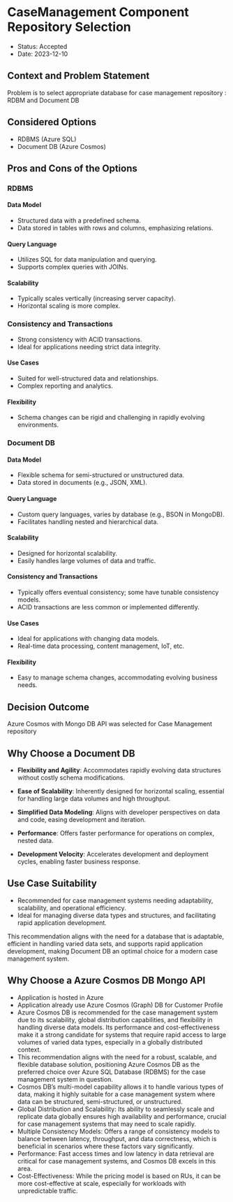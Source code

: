 # CaseManagement Component Repository Selection

* Status: Accepted
* Date: 2023-12-10


## Context and Problem Statement

Problem is to select appropriate database for case management repository : RDBM and Document DB  

## Considered Options

* RDBMS (Azure SQL)
* Document DB (Azure Cosmos)

## Pros and Cons of the Options

### RDBMS

#### Data Model
- Structured data with a predefined schema.
- Data stored in tables with rows and columns, emphasizing relations.

#### Query Language
- Utilizes SQL for data manipulation and querying.
- Supports complex queries with JOINs.

#### Scalability
- Typically scales vertically (increasing server capacity).
- Horizontal scaling is more complex.

### Consistency and Transactions
- Strong consistency with ACID transactions.
- Ideal for applications needing strict data integrity.

#### Use Cases
- Suited for well-structured data and relationships.
- Complex reporting and analytics.

#### Flexibility
- Schema changes can be rigid and challenging in rapidly evolving environments.


### Document DB

#### Data Model
- Flexible schema for semi-structured or unstructured data.
- Data stored in documents (e.g., JSON, XML).

#### Query Language
- Custom query languages, varies by database (e.g., BSON in MongoDB).
- Facilitates handling nested and hierarchical data.

#### Scalability
- Designed for horizontal scalability.
- Easily handles large volumes of data and traffic.

#### Consistency and Transactions
- Typically offers eventual consistency; some have tunable consistency models.
- ACID transactions are less common or implemented differently.

#### Use Cases
- Ideal for applications with changing data models.
- Real-time data processing, content management, IoT, etc.

#### Flexibility
- Easy to manage schema changes, accommodating evolving business needs.

## Decision Outcome

Azure Cosmos with Mongo DB API was selected for Case Management repository 

## Why Choose a Document DB

- **Flexibility and Agility**: Accommodates rapidly evolving data structures without costly schema modifications.

- **Ease of Scalability**: Inherently designed for horizontal scaling, essential for handling large data volumes and high throughput.

- **Simplified Data Modeling**: Aligns with developer perspectives on data and code, easing development and iteration.

- **Performance**: Offers faster performance for operations on complex, nested data.

- **Development Velocity**: Accelerates development and deployment cycles, enabling faster business response.

## Use Case Suitability

- Recommended for case management systems needing adaptability, scalability, and operational efficiency.
- Ideal for managing diverse data types and structures, and facilitating rapid application development.

This recommendation aligns with the need for a database that is adaptable, efficient in handling varied data sets, and supports rapid application development, making Document DB an optimal choice for a modern case management system.

## Why Choose a Azure Cosmos DB Mongo API

- Application is hosted in Azure 
- Application already use Azure Cosmos (Graph) DB for Customer Profile  
- Azure Cosmos DB is recommended for the case management system due to its scalability, global distribution capabilities, and flexibility in handling diverse data models. Its performance and cost-effectiveness make it a strong candidate for systems that require rapid access to large volumes of varied data types, especially in a globally distributed context.
- This recommendation aligns with the need for a robust, scalable, and flexible database solution, positioning Azure Cosmos DB as the preferred choice over Azure SQL Database (RDBMS) for the case management system in question.
- Cosmos DB’s multi-model capability allows it to handle various types of data, making it highly suitable for a case management system where data can be structured, semi-structured, or unstructured.
- Global Distribution and Scalability: Its ability to seamlessly scale and replicate data globally ensures high availability and performance, crucial for case management systems that may need to scale rapidly.
- Multiple Consistency Models: Offers a range of consistency models to balance between latency, throughput, and data correctness, which is beneficial in scenarios where these factors vary significantly.
- Performance: Fast access times and low latency in data retrieval are critical for case management systems, and Cosmos DB excels in this area.
- Cost-Effectiveness: While the pricing model is based on RUs, it can be more cost-effective at scale, especially for workloads with unpredictable traffic.

